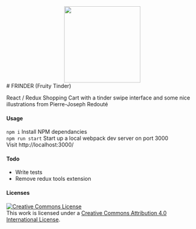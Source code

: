 <center>
    <img src="https://www.janeausten.co.uk/wp-content/uploads/2015/06/Rosa_centifolia_foliacea_17.jpg" width="200" />

</center>
# FRINDER (Fruity Tinder)

React / Redux Shopping Cart with a tinder swipe interface and some nice illustrations from Pierre-Joseph Redouté

#### Usage
`npm i` Install NPM dependancies<br/>
`npm run start` Start up a local webpack dev server on port 3000<br/>
Visit http://localhost:3000/

#### Todo
- Write tests
- Remove redux tools extension

#### Licenses
<a rel="license" href="http://creativecommons.org/licenses/by/4.0/"><img alt="Creative Commons License" style="border-width:0" src="https://i.creativecommons.org/l/by/4.0/88x31.png" /></a><br />This work is licensed under a <a rel="license" href="http://creativecommons.org/licenses/by/4.0/">Creative Commons Attribution 4.0 International License</a>.

